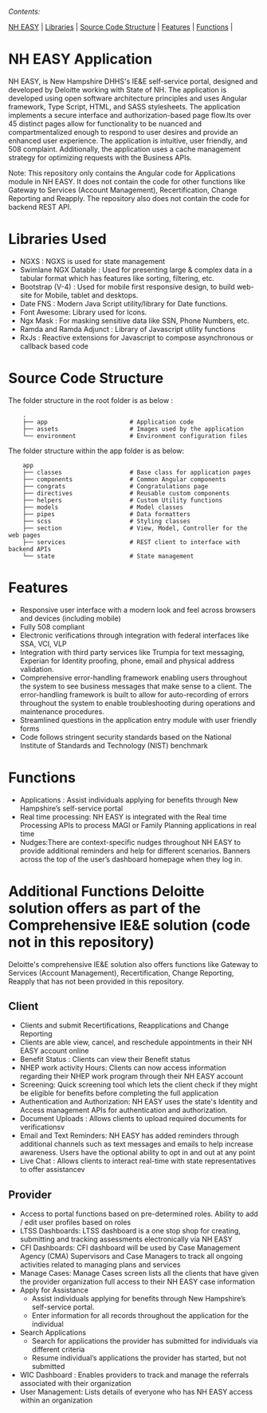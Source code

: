 _Contents:_

[NH EASY](#nh-easy) | [Libraries](#libraries) | [Source Code Structure](#source-code-structure)  | [Features](#features) | [Functions](#functions) |

# NH EASY Application
NH EASY, is New Hampshire DHHS's IE&E self-service portal, designed and developed by Deloitte working with State of NH. 
The application is developed using open software architecture principles and uses Angular framework, Type Script, HTML, and SASS stylesheets. The application implements a secure interface and authorization-based page flow.Its over 45 distinct pages allow for functionality to be nuanced and compartmentalized enough to respond to user desires and provide an enhanced user experience.  The application is intuitive, user friendly, and 508 complaint. Additionally, the application uses a cache management strategy for optimizing requests with the Business APIs. 

Note: This repository only contains the Angular code for Applications module in NH EASY. It does not contain the code for other functions like Gateway to Services (Account Management), Recertification, Change Reporting and Reapply. The repository also does not contain the code for backend REST API.


# Libraries Used
* NGXS : NGXS is used for state management
* Swimlane NGX Datable : Used for presenting large & complex data in a tabular format which has features like sorting, filtering, etc.
* Bootstrap (V-4) : Used for mobile first responsive design, to build web-site for Mobile, tablet and desktops.
* Date FNS : Modern Java Script utility/library for Date functions.
* Font Awesome: Library used for Icons.
* Ngx Mask : For masking sensitive data like SSN, Phone Numbers, etc.
* Ramda and Ramda Adjunct : Library of Javascript utility functions
* RxJs : Reactive extensions for Javascript to compose asynchronous or callback based code

# Source Code Structure
The folder structure in the root folder is as below :
```
    .
    ├── app                       # Application code
    ├── assets                    # Images used by the application
    └── environment               # Environment configuration files

```

The folder structure within the app folder is as below:
```
    app
    ├── classes                   # Base class for application pages
    ├── components                # Common Angular components 
    ├── congrats                  # Congratulations page 
    ├── directives                # Reusable custom components
    ├── helpers                   # Custom Utility functions
    ├── models                    # Model classes
    ├── pipes                     # Data formatters
    ├── scss                      # Styling classes
    ├── section                   # View, Model, Controller for the web pages
    ├── services                  # REST client to interface with backend APIs
    └── state                     # State management

```

#  Features
*  Responsive user interface with a modern look and feel across browsers and devices (including mobile)
*  Fully 508 compliant
*  Electronic verifications through integration with federal interfaces like  SSA, VCI, VLP
*  Integration with third party services like Trumpia for text messaging, Experian for Identity proofing, phone, email and physical address validation.
*  Comprehensive error-handling framework enabling users throughout the system to see business messages that make sense to a client. The error-handling framework is built to allow for auto-recording of errors throughout the system to enable troubleshooting during operations and maintenance procedures.
*  Streamlined questions in the application entry module with user friendly forms
*  Code follows stringent security standards based on the National Institute of Standards and Technology (NIST) benchmark 

 
# Functions 
* Applications : Assist individuals applying for benefits through New Hampshire’s self-service portal 
* Real time processing: NH EASY is integrated with the Real time Processing APIs to process MAGI or Family Planning applications in real time
*  Nudges:There are context-specific nudges throughout NH EASY to provide additional reminders and help for different scenarios. Banners across the top of the user’s dashboard homepage when they log in.

#  Additional Functions Deloitte solution offers as part of the Comprehensive IE&E solution (code not in this repository)
Deloitte's comprehensive IE&E solution also offers functions like Gateway to Services (Account Management), Recertification, Change Reporting, Reapply that has not been provided in this repository.

## Client
* Clients and submit Recertifications, Reapplications and Change Reporting
* Clients are able view, cancel, and reschedule appointments in their NH EASY account online
* Benefit Status : Clients can view their Benefit status
* NHEP work activity Hours: Clients can now access information regarding their NHEP work program through their NH EASY account
* Screening: Quick screening tool which lets the client check if they might be eligible for benefits before completing the full application
* Authentication and Authorization: NH EASY uses the state's Identity and Access management APIs for authentication and authorization.
* Document Uploads : Allows clients to upload required documents for verificationsv
* Email and Text Reminders: NH EASY has added reminders through additional channels such as text messages and emails to help increase awareness. Users have the optional ability to opt in and out at any point
* Live Chat : Allows clients to interact real-time with state representatives to offer assistancev

## Provider
* Access to portal functions based on pre-determined roles. Ability to add / edit user profiles based on roles
* LTSS Dashboards: LTSS dashboard is a one stop shop for creating, submitting and tracking assessments electronically via NH EASY 
* CFI Dashboards: CFI dashboard will be used by Case Management Agency (CMA) Supervisors and Case Managers to track all ongoing activities related to managing plans and services  
* Manage Cases: Manage Cases screen lists all the clients that have given the provider organization full access to their NH EASY case information
* Apply for Assistance
  * Assist individuals applying for benefits through New Hampshire’s self-service portal. 
  * Enter information for all records throughout the application for the individual
* Search Applications
  * Search for applications the provider has submitted for individuals via different criteria 
  * Resume individual’s applications the provider has started, but not submitted
* WIC Dashboard : Enables providers to track and manage the referrals associated with their organization
* User Management: Lists details of everyone who has NH EASY access within an organization

 





